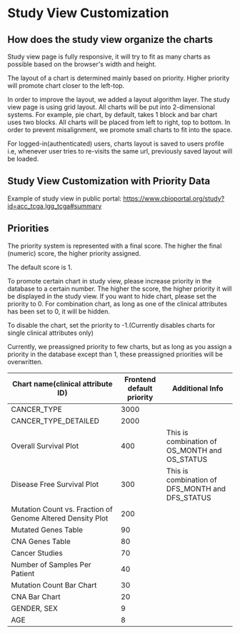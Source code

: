 # Study View Customization

## How does the study view organize the charts

Study view page is fully responsive, it will try to fit as many charts as possible based on the browser's width and height.

The layout of a chart is determined mainly based on priority. Higher priority will promote chart closer to the left-top.

In order to improve the layout, we added a layout algorithm layer. The study view page is using grid layout. All charts will be put into 2-dimensional systems. For example, pie chart, by default, takes 1 block and bar chart uses two blocks. All charts will be placed from left to right, top to bottom. In order to prevent misalignment, we promote small charts to fit into the space.

For logged-in(authenticated) users, charts layout is saved to users profile i.e, whenever user tries to re-visits the same url, previously saved layout will be loaded.

## Study View Customization with Priority Data
Example of study view in public portal: https://www.cbioportal.org/study?id=acc_tcga,lgg_tcga#summary

## Priorities

The priority system is represented with a final score.
The higher the final (numeric) score, the higher priority assigned.

The default score is 1.

To promote certain chart in study view, please increase priority in the database to a certain number.
The higher the score, the higher priority it will be displayed in the study view.
If you want to hide chart, please set the priority to 0.
For combination chart, as long as one of the clinical attributes has been set to 0, it will be hidden.

To disable the chart, set the priority to -1.(Currently disables charts for single clinical attributes only)

Currently, we preassigned priority to few charts, but as long as you assign a priority in the database except than 1, these preassigned priorities will be overwritten.

| Chart name(clinical attribute ID)                          	| Frontend default priority 	| Additional Info                                   |
|------------------------------------------------------------	|---------------------------	|-------------------------------------------------	|
| CANCER_TYPE                                                	| 3000                      	|                                                 	|
| CANCER_TYPE_DETAILED                                       	| 2000                      	|                                                 	|
| Overall Survival Plot                                      	| 400                       	| This is combination of OS_MONTH and OS_STATUS   	|
| Disease Free Survival Plot                                 	| 300                       	| This is combination of DFS_MONTH and DFS_STATUS 	|
| Mutation Count vs. Fraction of Genome Altered Density Plot 	| 200                       	|                                                 	|
| Mutated Genes Table                                        	| 90                        	|                                                 	|
| CNA Genes Table                                            	| 80                        	|                                                 	|
| Cancer Studies                                             	| 70                        	|                                                 	|
| Number of Samples Per Patient                                 | 40                        	|                                                 	|
| Mutation Count Bar Chart                                   	| 30                        	|                                                 	|
| CNA Bar Chart                                              	| 20                        	|                                                 	|
| GENDER, SEX                                                	| 9                         	|                                                 	|
| AGE                                                        	| 8                         	|                                                 	|
